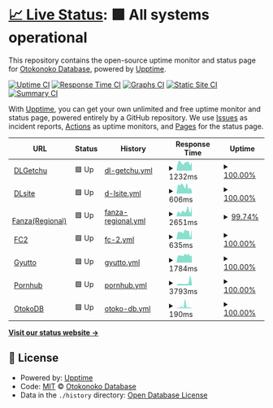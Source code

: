 # [📈 Live Status](https://OtokoDB.github.io/upptime): <!--live status--> **🟩 All systems operational**

This repository contains the open-source uptime monitor and status page for [Otokonoko Database](https://otoko.eu.org), powered by [Upptime](https://github.com/upptime/upptime).

[![Uptime CI](https://github.com/OtokoDB/upptime/workflows/Uptime%20CI/badge.svg)](https://github.com/OtokoDB/upptime/actions?query=workflow%3A%22Uptime+CI%22)
[![Response Time CI](https://github.com/OtokoDB/upptime/workflows/Response%20Time%20CI/badge.svg)](https://github.com/OtokoDB/upptime/actions?query=workflow%3A%22Response+Time+CI%22)
[![Graphs CI](https://github.com/OtokoDB/upptime/workflows/Graphs%20CI/badge.svg)](https://github.com/OtokoDB/upptime/actions?query=workflow%3A%22Graphs+CI%22)
[![Static Site CI](https://github.com/OtokoDB/upptime/workflows/Static%20Site%20CI/badge.svg)](https://github.com/OtokoDB/upptime/actions?query=workflow%3A%22Static+Site+CI%22)
[![Summary CI](https://github.com/OtokoDB/upptime/workflows/Summary%20CI/badge.svg)](https://github.com/OtokoDB/upptime/actions?query=workflow%3A%22Summary+CI%22)

With [Upptime](https://upptime.js.org), you can get your own unlimited and free uptime monitor and status page, powered entirely by a GitHub repository. We use [Issues](https://github.com/OtokoDB/upptime/issues) as incident reports, [Actions](https://github.com/OtokoDB/upptime/actions) as uptime monitors, and [Pages](https://OtokoDB.github.io/upptime) for the status page.

<!--start: status pages-->
<!-- This summary is generated by Upptime (https://github.com/upptime/upptime) -->
<!-- Do not edit this manually, your changes will be overwritten -->
<!-- prettier-ignore -->
| URL | Status | History | Response Time | Uptime |
| --- | ------ | ------- | ------------- | ------ |
| <img alt="" src="https://icons.duckduckgo.com/ip3/dl.getchu.com.ico" height="13"> [DLGetchu](https://dl.getchu.com/) | 🟩 Up | [dl-getchu.yml](https://github.com/OtokoDB/upptime/commits/HEAD/history/dl-getchu.yml) | <details><summary><img alt="Response time graph" src="./graphs/dl-getchu/response-time-week.png" height="20"> 1232ms</summary><br><a href="https://OtokoDB.github.io/upptime/history/dl-getchu"><img alt="Response time 1332" src="https://img.shields.io/endpoint?url=https%3A%2F%2Fraw.githubusercontent.com%2FOtokoDB%2Fupptime%2FHEAD%2Fapi%2Fdl-getchu%2Fresponse-time.json"></a><br><a href="https://OtokoDB.github.io/upptime/history/dl-getchu"><img alt="24-hour response time 1179" src="https://img.shields.io/endpoint?url=https%3A%2F%2Fraw.githubusercontent.com%2FOtokoDB%2Fupptime%2FHEAD%2Fapi%2Fdl-getchu%2Fresponse-time-day.json"></a><br><a href="https://OtokoDB.github.io/upptime/history/dl-getchu"><img alt="7-day response time 1232" src="https://img.shields.io/endpoint?url=https%3A%2F%2Fraw.githubusercontent.com%2FOtokoDB%2Fupptime%2FHEAD%2Fapi%2Fdl-getchu%2Fresponse-time-week.json"></a><br><a href="https://OtokoDB.github.io/upptime/history/dl-getchu"><img alt="30-day response time 1259" src="https://img.shields.io/endpoint?url=https%3A%2F%2Fraw.githubusercontent.com%2FOtokoDB%2Fupptime%2FHEAD%2Fapi%2Fdl-getchu%2Fresponse-time-month.json"></a><br><a href="https://OtokoDB.github.io/upptime/history/dl-getchu"><img alt="1-year response time 1332" src="https://img.shields.io/endpoint?url=https%3A%2F%2Fraw.githubusercontent.com%2FOtokoDB%2Fupptime%2FHEAD%2Fapi%2Fdl-getchu%2Fresponse-time-year.json"></a></details> | <details><summary><a href="https://OtokoDB.github.io/upptime/history/dl-getchu">100.00%</a></summary><a href="https://OtokoDB.github.io/upptime/history/dl-getchu"><img alt="All-time uptime 100.00%" src="https://img.shields.io/endpoint?url=https%3A%2F%2Fraw.githubusercontent.com%2FOtokoDB%2Fupptime%2FHEAD%2Fapi%2Fdl-getchu%2Fuptime.json"></a><br><a href="https://OtokoDB.github.io/upptime/history/dl-getchu"><img alt="24-hour uptime 100.00%" src="https://img.shields.io/endpoint?url=https%3A%2F%2Fraw.githubusercontent.com%2FOtokoDB%2Fupptime%2FHEAD%2Fapi%2Fdl-getchu%2Fuptime-day.json"></a><br><a href="https://OtokoDB.github.io/upptime/history/dl-getchu"><img alt="7-day uptime 100.00%" src="https://img.shields.io/endpoint?url=https%3A%2F%2Fraw.githubusercontent.com%2FOtokoDB%2Fupptime%2FHEAD%2Fapi%2Fdl-getchu%2Fuptime-week.json"></a><br><a href="https://OtokoDB.github.io/upptime/history/dl-getchu"><img alt="30-day uptime 100.00%" src="https://img.shields.io/endpoint?url=https%3A%2F%2Fraw.githubusercontent.com%2FOtokoDB%2Fupptime%2FHEAD%2Fapi%2Fdl-getchu%2Fuptime-month.json"></a><br><a href="https://OtokoDB.github.io/upptime/history/dl-getchu"><img alt="1-year uptime 100.00%" src="https://img.shields.io/endpoint?url=https%3A%2F%2Fraw.githubusercontent.com%2FOtokoDB%2Fupptime%2FHEAD%2Fapi%2Fdl-getchu%2Fuptime-year.json"></a></details>
| <img alt="" src="https://icons.duckduckgo.com/ip3/www.dlsite.com.ico" height="13"> [DLsite](https://www.dlsite.com/) | 🟩 Up | [d-lsite.yml](https://github.com/OtokoDB/upptime/commits/HEAD/history/d-lsite.yml) | <details><summary><img alt="Response time graph" src="./graphs/d-lsite/response-time-week.png" height="20"> 606ms</summary><br><a href="https://OtokoDB.github.io/upptime/history/d-lsite"><img alt="Response time 600" src="https://img.shields.io/endpoint?url=https%3A%2F%2Fraw.githubusercontent.com%2FOtokoDB%2Fupptime%2FHEAD%2Fapi%2Fd-lsite%2Fresponse-time.json"></a><br><a href="https://OtokoDB.github.io/upptime/history/d-lsite"><img alt="24-hour response time 356" src="https://img.shields.io/endpoint?url=https%3A%2F%2Fraw.githubusercontent.com%2FOtokoDB%2Fupptime%2FHEAD%2Fapi%2Fd-lsite%2Fresponse-time-day.json"></a><br><a href="https://OtokoDB.github.io/upptime/history/d-lsite"><img alt="7-day response time 606" src="https://img.shields.io/endpoint?url=https%3A%2F%2Fraw.githubusercontent.com%2FOtokoDB%2Fupptime%2FHEAD%2Fapi%2Fd-lsite%2Fresponse-time-week.json"></a><br><a href="https://OtokoDB.github.io/upptime/history/d-lsite"><img alt="30-day response time 553" src="https://img.shields.io/endpoint?url=https%3A%2F%2Fraw.githubusercontent.com%2FOtokoDB%2Fupptime%2FHEAD%2Fapi%2Fd-lsite%2Fresponse-time-month.json"></a><br><a href="https://OtokoDB.github.io/upptime/history/d-lsite"><img alt="1-year response time 600" src="https://img.shields.io/endpoint?url=https%3A%2F%2Fraw.githubusercontent.com%2FOtokoDB%2Fupptime%2FHEAD%2Fapi%2Fd-lsite%2Fresponse-time-year.json"></a></details> | <details><summary><a href="https://OtokoDB.github.io/upptime/history/d-lsite">100.00%</a></summary><a href="https://OtokoDB.github.io/upptime/history/d-lsite"><img alt="All-time uptime 99.93%" src="https://img.shields.io/endpoint?url=https%3A%2F%2Fraw.githubusercontent.com%2FOtokoDB%2Fupptime%2FHEAD%2Fapi%2Fd-lsite%2Fuptime.json"></a><br><a href="https://OtokoDB.github.io/upptime/history/d-lsite"><img alt="24-hour uptime 100.00%" src="https://img.shields.io/endpoint?url=https%3A%2F%2Fraw.githubusercontent.com%2FOtokoDB%2Fupptime%2FHEAD%2Fapi%2Fd-lsite%2Fuptime-day.json"></a><br><a href="https://OtokoDB.github.io/upptime/history/d-lsite"><img alt="7-day uptime 100.00%" src="https://img.shields.io/endpoint?url=https%3A%2F%2Fraw.githubusercontent.com%2FOtokoDB%2Fupptime%2FHEAD%2Fapi%2Fd-lsite%2Fuptime-week.json"></a><br><a href="https://OtokoDB.github.io/upptime/history/d-lsite"><img alt="30-day uptime 99.90%" src="https://img.shields.io/endpoint?url=https%3A%2F%2Fraw.githubusercontent.com%2FOtokoDB%2Fupptime%2FHEAD%2Fapi%2Fd-lsite%2Fuptime-month.json"></a><br><a href="https://OtokoDB.github.io/upptime/history/d-lsite"><img alt="1-year uptime 99.93%" src="https://img.shields.io/endpoint?url=https%3A%2F%2Fraw.githubusercontent.com%2FOtokoDB%2Fupptime%2FHEAD%2Fapi%2Fd-lsite%2Fuptime-year.json"></a></details>
| <img alt="" src="https://icons.duckduckgo.com/ip3/www.dmm.co.jp.ico" height="13"> [Fanza(Regional)](https://www.dmm.co.jp/) | 🟩 Up | [fanza-regional.yml](https://github.com/OtokoDB/upptime/commits/HEAD/history/fanza-regional.yml) | <details><summary><img alt="Response time graph" src="./graphs/fanza-regional/response-time-week.png" height="20"> 2651ms</summary><br><a href="https://OtokoDB.github.io/upptime/history/fanza-regional"><img alt="Response time 2417" src="https://img.shields.io/endpoint?url=https%3A%2F%2Fraw.githubusercontent.com%2FOtokoDB%2Fupptime%2FHEAD%2Fapi%2Ffanza-regional%2Fresponse-time.json"></a><br><a href="https://OtokoDB.github.io/upptime/history/fanza-regional"><img alt="24-hour response time 3049" src="https://img.shields.io/endpoint?url=https%3A%2F%2Fraw.githubusercontent.com%2FOtokoDB%2Fupptime%2FHEAD%2Fapi%2Ffanza-regional%2Fresponse-time-day.json"></a><br><a href="https://OtokoDB.github.io/upptime/history/fanza-regional"><img alt="7-day response time 2651" src="https://img.shields.io/endpoint?url=https%3A%2F%2Fraw.githubusercontent.com%2FOtokoDB%2Fupptime%2FHEAD%2Fapi%2Ffanza-regional%2Fresponse-time-week.json"></a><br><a href="https://OtokoDB.github.io/upptime/history/fanza-regional"><img alt="30-day response time 2436" src="https://img.shields.io/endpoint?url=https%3A%2F%2Fraw.githubusercontent.com%2FOtokoDB%2Fupptime%2FHEAD%2Fapi%2Ffanza-regional%2Fresponse-time-month.json"></a><br><a href="https://OtokoDB.github.io/upptime/history/fanza-regional"><img alt="1-year response time 2417" src="https://img.shields.io/endpoint?url=https%3A%2F%2Fraw.githubusercontent.com%2FOtokoDB%2Fupptime%2FHEAD%2Fapi%2Ffanza-regional%2Fresponse-time-year.json"></a></details> | <details><summary><a href="https://OtokoDB.github.io/upptime/history/fanza-regional">99.74%</a></summary><a href="https://OtokoDB.github.io/upptime/history/fanza-regional"><img alt="All-time uptime 99.95%" src="https://img.shields.io/endpoint?url=https%3A%2F%2Fraw.githubusercontent.com%2FOtokoDB%2Fupptime%2FHEAD%2Fapi%2Ffanza-regional%2Fuptime.json"></a><br><a href="https://OtokoDB.github.io/upptime/history/fanza-regional"><img alt="24-hour uptime 100.00%" src="https://img.shields.io/endpoint?url=https%3A%2F%2Fraw.githubusercontent.com%2FOtokoDB%2Fupptime%2FHEAD%2Fapi%2Ffanza-regional%2Fuptime-day.json"></a><br><a href="https://OtokoDB.github.io/upptime/history/fanza-regional"><img alt="7-day uptime 99.74%" src="https://img.shields.io/endpoint?url=https%3A%2F%2Fraw.githubusercontent.com%2FOtokoDB%2Fupptime%2FHEAD%2Fapi%2Ffanza-regional%2Fuptime-week.json"></a><br><a href="https://OtokoDB.github.io/upptime/history/fanza-regional"><img alt="30-day uptime 99.94%" src="https://img.shields.io/endpoint?url=https%3A%2F%2Fraw.githubusercontent.com%2FOtokoDB%2Fupptime%2FHEAD%2Fapi%2Ffanza-regional%2Fuptime-month.json"></a><br><a href="https://OtokoDB.github.io/upptime/history/fanza-regional"><img alt="1-year uptime 99.95%" src="https://img.shields.io/endpoint?url=https%3A%2F%2Fraw.githubusercontent.com%2FOtokoDB%2Fupptime%2FHEAD%2Fapi%2Ffanza-regional%2Fuptime-year.json"></a></details>
| <img alt="" src="https://icons.duckduckgo.com/ip3/adult.contents.fc2.com.ico" height="13"> [FC2](https://adult.contents.fc2.com/) | 🟩 Up | [fc-2.yml](https://github.com/OtokoDB/upptime/commits/HEAD/history/fc-2.yml) | <details><summary><img alt="Response time graph" src="./graphs/fc-2/response-time-week.png" height="20"> 635ms</summary><br><a href="https://OtokoDB.github.io/upptime/history/fc-2"><img alt="Response time 1568" src="https://img.shields.io/endpoint?url=https%3A%2F%2Fraw.githubusercontent.com%2FOtokoDB%2Fupptime%2FHEAD%2Fapi%2Ffc-2%2Fresponse-time.json"></a><br><a href="https://OtokoDB.github.io/upptime/history/fc-2"><img alt="24-hour response time 582" src="https://img.shields.io/endpoint?url=https%3A%2F%2Fraw.githubusercontent.com%2FOtokoDB%2Fupptime%2FHEAD%2Fapi%2Ffc-2%2Fresponse-time-day.json"></a><br><a href="https://OtokoDB.github.io/upptime/history/fc-2"><img alt="7-day response time 635" src="https://img.shields.io/endpoint?url=https%3A%2F%2Fraw.githubusercontent.com%2FOtokoDB%2Fupptime%2FHEAD%2Fapi%2Ffc-2%2Fresponse-time-week.json"></a><br><a href="https://OtokoDB.github.io/upptime/history/fc-2"><img alt="30-day response time 1849" src="https://img.shields.io/endpoint?url=https%3A%2F%2Fraw.githubusercontent.com%2FOtokoDB%2Fupptime%2FHEAD%2Fapi%2Ffc-2%2Fresponse-time-month.json"></a><br><a href="https://OtokoDB.github.io/upptime/history/fc-2"><img alt="1-year response time 1568" src="https://img.shields.io/endpoint?url=https%3A%2F%2Fraw.githubusercontent.com%2FOtokoDB%2Fupptime%2FHEAD%2Fapi%2Ffc-2%2Fresponse-time-year.json"></a></details> | <details><summary><a href="https://OtokoDB.github.io/upptime/history/fc-2">100.00%</a></summary><a href="https://OtokoDB.github.io/upptime/history/fc-2"><img alt="All-time uptime 99.94%" src="https://img.shields.io/endpoint?url=https%3A%2F%2Fraw.githubusercontent.com%2FOtokoDB%2Fupptime%2FHEAD%2Fapi%2Ffc-2%2Fuptime.json"></a><br><a href="https://OtokoDB.github.io/upptime/history/fc-2"><img alt="24-hour uptime 100.00%" src="https://img.shields.io/endpoint?url=https%3A%2F%2Fraw.githubusercontent.com%2FOtokoDB%2Fupptime%2FHEAD%2Fapi%2Ffc-2%2Fuptime-day.json"></a><br><a href="https://OtokoDB.github.io/upptime/history/fc-2"><img alt="7-day uptime 100.00%" src="https://img.shields.io/endpoint?url=https%3A%2F%2Fraw.githubusercontent.com%2FOtokoDB%2Fupptime%2FHEAD%2Fapi%2Ffc-2%2Fuptime-week.json"></a><br><a href="https://OtokoDB.github.io/upptime/history/fc-2"><img alt="30-day uptime 99.92%" src="https://img.shields.io/endpoint?url=https%3A%2F%2Fraw.githubusercontent.com%2FOtokoDB%2Fupptime%2FHEAD%2Fapi%2Ffc-2%2Fuptime-month.json"></a><br><a href="https://OtokoDB.github.io/upptime/history/fc-2"><img alt="1-year uptime 99.94%" src="https://img.shields.io/endpoint?url=https%3A%2F%2Fraw.githubusercontent.com%2FOtokoDB%2Fupptime%2FHEAD%2Fapi%2Ffc-2%2Fuptime-year.json"></a></details>
| <img alt="" src="https://icons.duckduckgo.com/ip3/gyutto.com.ico" height="13"> [Gyutto](http://gyutto.com/) | 🟩 Up | [gyutto.yml](https://github.com/OtokoDB/upptime/commits/HEAD/history/gyutto.yml) | <details><summary><img alt="Response time graph" src="./graphs/gyutto/response-time-week.png" height="20"> 1784ms</summary><br><a href="https://OtokoDB.github.io/upptime/history/gyutto"><img alt="Response time 1707" src="https://img.shields.io/endpoint?url=https%3A%2F%2Fraw.githubusercontent.com%2FOtokoDB%2Fupptime%2FHEAD%2Fapi%2Fgyutto%2Fresponse-time.json"></a><br><a href="https://OtokoDB.github.io/upptime/history/gyutto"><img alt="24-hour response time 1785" src="https://img.shields.io/endpoint?url=https%3A%2F%2Fraw.githubusercontent.com%2FOtokoDB%2Fupptime%2FHEAD%2Fapi%2Fgyutto%2Fresponse-time-day.json"></a><br><a href="https://OtokoDB.github.io/upptime/history/gyutto"><img alt="7-day response time 1784" src="https://img.shields.io/endpoint?url=https%3A%2F%2Fraw.githubusercontent.com%2FOtokoDB%2Fupptime%2FHEAD%2Fapi%2Fgyutto%2Fresponse-time-week.json"></a><br><a href="https://OtokoDB.github.io/upptime/history/gyutto"><img alt="30-day response time 1691" src="https://img.shields.io/endpoint?url=https%3A%2F%2Fraw.githubusercontent.com%2FOtokoDB%2Fupptime%2FHEAD%2Fapi%2Fgyutto%2Fresponse-time-month.json"></a><br><a href="https://OtokoDB.github.io/upptime/history/gyutto"><img alt="1-year response time 1707" src="https://img.shields.io/endpoint?url=https%3A%2F%2Fraw.githubusercontent.com%2FOtokoDB%2Fupptime%2FHEAD%2Fapi%2Fgyutto%2Fresponse-time-year.json"></a></details> | <details><summary><a href="https://OtokoDB.github.io/upptime/history/gyutto">100.00%</a></summary><a href="https://OtokoDB.github.io/upptime/history/gyutto"><img alt="All-time uptime 100.00%" src="https://img.shields.io/endpoint?url=https%3A%2F%2Fraw.githubusercontent.com%2FOtokoDB%2Fupptime%2FHEAD%2Fapi%2Fgyutto%2Fuptime.json"></a><br><a href="https://OtokoDB.github.io/upptime/history/gyutto"><img alt="24-hour uptime 100.00%" src="https://img.shields.io/endpoint?url=https%3A%2F%2Fraw.githubusercontent.com%2FOtokoDB%2Fupptime%2FHEAD%2Fapi%2Fgyutto%2Fuptime-day.json"></a><br><a href="https://OtokoDB.github.io/upptime/history/gyutto"><img alt="7-day uptime 100.00%" src="https://img.shields.io/endpoint?url=https%3A%2F%2Fraw.githubusercontent.com%2FOtokoDB%2Fupptime%2FHEAD%2Fapi%2Fgyutto%2Fuptime-week.json"></a><br><a href="https://OtokoDB.github.io/upptime/history/gyutto"><img alt="30-day uptime 100.00%" src="https://img.shields.io/endpoint?url=https%3A%2F%2Fraw.githubusercontent.com%2FOtokoDB%2Fupptime%2FHEAD%2Fapi%2Fgyutto%2Fuptime-month.json"></a><br><a href="https://OtokoDB.github.io/upptime/history/gyutto"><img alt="1-year uptime 100.00%" src="https://img.shields.io/endpoint?url=https%3A%2F%2Fraw.githubusercontent.com%2FOtokoDB%2Fupptime%2FHEAD%2Fapi%2Fgyutto%2Fuptime-year.json"></a></details>
| <img alt="" src="https://icons.duckduckgo.com/ip3/jp.pornhub.com.ico" height="13"> [Pornhub](https://jp.pornhub.com/) | 🟩 Up | [pornhub.yml](https://github.com/OtokoDB/upptime/commits/HEAD/history/pornhub.yml) | <details><summary><img alt="Response time graph" src="./graphs/pornhub/response-time-week.png" height="20"> 3793ms</summary><br><a href="https://OtokoDB.github.io/upptime/history/pornhub"><img alt="Response time 3084" src="https://img.shields.io/endpoint?url=https%3A%2F%2Fraw.githubusercontent.com%2FOtokoDB%2Fupptime%2FHEAD%2Fapi%2Fpornhub%2Fresponse-time.json"></a><br><a href="https://OtokoDB.github.io/upptime/history/pornhub"><img alt="24-hour response time 6867" src="https://img.shields.io/endpoint?url=https%3A%2F%2Fraw.githubusercontent.com%2FOtokoDB%2Fupptime%2FHEAD%2Fapi%2Fpornhub%2Fresponse-time-day.json"></a><br><a href="https://OtokoDB.github.io/upptime/history/pornhub"><img alt="7-day response time 3793" src="https://img.shields.io/endpoint?url=https%3A%2F%2Fraw.githubusercontent.com%2FOtokoDB%2Fupptime%2FHEAD%2Fapi%2Fpornhub%2Fresponse-time-week.json"></a><br><a href="https://OtokoDB.github.io/upptime/history/pornhub"><img alt="30-day response time 3233" src="https://img.shields.io/endpoint?url=https%3A%2F%2Fraw.githubusercontent.com%2FOtokoDB%2Fupptime%2FHEAD%2Fapi%2Fpornhub%2Fresponse-time-month.json"></a><br><a href="https://OtokoDB.github.io/upptime/history/pornhub"><img alt="1-year response time 3084" src="https://img.shields.io/endpoint?url=https%3A%2F%2Fraw.githubusercontent.com%2FOtokoDB%2Fupptime%2FHEAD%2Fapi%2Fpornhub%2Fresponse-time-year.json"></a></details> | <details><summary><a href="https://OtokoDB.github.io/upptime/history/pornhub">100.00%</a></summary><a href="https://OtokoDB.github.io/upptime/history/pornhub"><img alt="All-time uptime 100.00%" src="https://img.shields.io/endpoint?url=https%3A%2F%2Fraw.githubusercontent.com%2FOtokoDB%2Fupptime%2FHEAD%2Fapi%2Fpornhub%2Fuptime.json"></a><br><a href="https://OtokoDB.github.io/upptime/history/pornhub"><img alt="24-hour uptime 100.00%" src="https://img.shields.io/endpoint?url=https%3A%2F%2Fraw.githubusercontent.com%2FOtokoDB%2Fupptime%2FHEAD%2Fapi%2Fpornhub%2Fuptime-day.json"></a><br><a href="https://OtokoDB.github.io/upptime/history/pornhub"><img alt="7-day uptime 100.00%" src="https://img.shields.io/endpoint?url=https%3A%2F%2Fraw.githubusercontent.com%2FOtokoDB%2Fupptime%2FHEAD%2Fapi%2Fpornhub%2Fuptime-week.json"></a><br><a href="https://OtokoDB.github.io/upptime/history/pornhub"><img alt="30-day uptime 100.00%" src="https://img.shields.io/endpoint?url=https%3A%2F%2Fraw.githubusercontent.com%2FOtokoDB%2Fupptime%2FHEAD%2Fapi%2Fpornhub%2Fuptime-month.json"></a><br><a href="https://OtokoDB.github.io/upptime/history/pornhub"><img alt="1-year uptime 100.00%" src="https://img.shields.io/endpoint?url=https%3A%2F%2Fraw.githubusercontent.com%2FOtokoDB%2Fupptime%2FHEAD%2Fapi%2Fpornhub%2Fuptime-year.json"></a></details>
| <img alt="" src="https://icons.duckduckgo.com/ip3/otokodb.vercel.app.ico" height="13"> [OtokoDB](https://otokodb.vercel.app) | 🟩 Up | [otoko-db.yml](https://github.com/OtokoDB/upptime/commits/HEAD/history/otoko-db.yml) | <details><summary><img alt="Response time graph" src="./graphs/otoko-db/response-time-week.png" height="20"> 190ms</summary><br><a href="https://OtokoDB.github.io/upptime/history/otoko-db"><img alt="Response time 167" src="https://img.shields.io/endpoint?url=https%3A%2F%2Fraw.githubusercontent.com%2FOtokoDB%2Fupptime%2FHEAD%2Fapi%2Fotoko-db%2Fresponse-time.json"></a><br><a href="https://OtokoDB.github.io/upptime/history/otoko-db"><img alt="24-hour response time 90" src="https://img.shields.io/endpoint?url=https%3A%2F%2Fraw.githubusercontent.com%2FOtokoDB%2Fupptime%2FHEAD%2Fapi%2Fotoko-db%2Fresponse-time-day.json"></a><br><a href="https://OtokoDB.github.io/upptime/history/otoko-db"><img alt="7-day response time 190" src="https://img.shields.io/endpoint?url=https%3A%2F%2Fraw.githubusercontent.com%2FOtokoDB%2Fupptime%2FHEAD%2Fapi%2Fotoko-db%2Fresponse-time-week.json"></a><br><a href="https://OtokoDB.github.io/upptime/history/otoko-db"><img alt="30-day response time 170" src="https://img.shields.io/endpoint?url=https%3A%2F%2Fraw.githubusercontent.com%2FOtokoDB%2Fupptime%2FHEAD%2Fapi%2Fotoko-db%2Fresponse-time-month.json"></a><br><a href="https://OtokoDB.github.io/upptime/history/otoko-db"><img alt="1-year response time 167" src="https://img.shields.io/endpoint?url=https%3A%2F%2Fraw.githubusercontent.com%2FOtokoDB%2Fupptime%2FHEAD%2Fapi%2Fotoko-db%2Fresponse-time-year.json"></a></details> | <details><summary><a href="https://OtokoDB.github.io/upptime/history/otoko-db">100.00%</a></summary><a href="https://OtokoDB.github.io/upptime/history/otoko-db"><img alt="All-time uptime 100.00%" src="https://img.shields.io/endpoint?url=https%3A%2F%2Fraw.githubusercontent.com%2FOtokoDB%2Fupptime%2FHEAD%2Fapi%2Fotoko-db%2Fuptime.json"></a><br><a href="https://OtokoDB.github.io/upptime/history/otoko-db"><img alt="24-hour uptime 100.00%" src="https://img.shields.io/endpoint?url=https%3A%2F%2Fraw.githubusercontent.com%2FOtokoDB%2Fupptime%2FHEAD%2Fapi%2Fotoko-db%2Fuptime-day.json"></a><br><a href="https://OtokoDB.github.io/upptime/history/otoko-db"><img alt="7-day uptime 100.00%" src="https://img.shields.io/endpoint?url=https%3A%2F%2Fraw.githubusercontent.com%2FOtokoDB%2Fupptime%2FHEAD%2Fapi%2Fotoko-db%2Fuptime-week.json"></a><br><a href="https://OtokoDB.github.io/upptime/history/otoko-db"><img alt="30-day uptime 100.00%" src="https://img.shields.io/endpoint?url=https%3A%2F%2Fraw.githubusercontent.com%2FOtokoDB%2Fupptime%2FHEAD%2Fapi%2Fotoko-db%2Fuptime-month.json"></a><br><a href="https://OtokoDB.github.io/upptime/history/otoko-db"><img alt="1-year uptime 100.00%" src="https://img.shields.io/endpoint?url=https%3A%2F%2Fraw.githubusercontent.com%2FOtokoDB%2Fupptime%2FHEAD%2Fapi%2Fotoko-db%2Fuptime-year.json"></a></details>

<!--end: status pages-->

[**Visit our status website →**](https://OtokoDB.github.io/upptime)

## 📄 License

- Powered by: [Upptime](https://github.com/upptime/upptime)
- Code: [MIT](./LICENSE) © [Otokonoko Database](https://otoko.eu.org)
- Data in the `./history` directory: [Open Database License](https://opendatacommons.org/licenses/odbl/1-0/)
